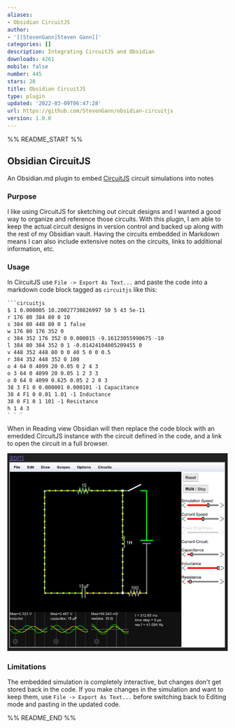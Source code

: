 ```yaml
---
aliases:
- Obsidian CircuitJS
author:
- '[[StevenGann|Steven Gann]]'
categories: []
description: Integrating CircuitJS and Obsidian
downloads: 4261
mobile: false
number: 445
stars: 28
title: Obsidian CircuitJS
type: plugin
updated: '2022-03-09T06:47:28'
url: https://github.com/StevenGann/obsidian-circuitjs
version: 1.0.0
---
```


%% README_START %%

## Obsidian CircuitJS

An Obsidian.md plugin to embed [CircuitJS](https://falstad.com/circuit/circuitjs.html) circuit simulations into notes

### Purpose

I like using CircuitJS for sketching out circuit designs and I wanted a good way to organize and reference those circuits. With this plugin, I am able to keep the actual circuit designs in version control and backed up along with the rest of my Obsidian vault. Having the circuits embedded in Markdown means I can also include extensive notes on the circuits, links to additional information, etc.

### Usage

In CircuitJS use `File -> Export As Text...` and paste the code into a markdown code block tagged as `circuitjs` like this:

```
```circuitjs
$ 1 0.000005 10.20027730826997 50 5 43 5e-11
r 176 80 384 80 0 10
s 384 80 448 80 0 1 false
w 176 80 176 352 0
c 384 352 176 352 0 0.000015 -9.16123055990675 -10
l 384 80 384 352 0 1 -0.01424104005209455 0
v 448 352 448 80 0 0 40 5 0 0 0.5
r 384 352 448 352 0 100
o 4 64 0 4099 20 0.05 0 2 4 3
o 3 64 0 4099 20 0.05 1 2 3 3
o 0 64 0 4099 0.625 0.05 2 2 0 3
38 3 F1 0 0.000001 0.000101 -1 Capacitance
38 4 F1 0 0.01 1.01 -1 Inductance
38 0 F1 0 1 101 -1 Resistance
h 1 4 3
` ` `
```

When in Reading view Obsidian will then replace the code block with an emedded CircuitJS instance with the circuit defined in the code, and a link to open the circuit in a full browser.

![CircuitJS View](https://raw.githubusercontent.com/StevenGann/obsidian-circuitjs/master/docs/screenshot.png)

### Limitations

The embedded simulation is completely interactive, but changes don't get stored back in the code. If you make changes in the simulation and want to keep them, use `File -> Export As Text...` before switching back to Editing mode and pasting in the updated code.


%% README_END %%